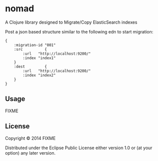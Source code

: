 # nomad

A Clojure library designed to Migrate/Copy ElasticSearch indexes



Post a json based structure similar to the following edn to start migration:

    {
        :migration-id "001"
        :src          {
            :url   "http://localhost:9200/"
            :index "index1"
        }
        :dest         {
            :url   "http://localhost:9200/"
            :index "index2"
        }
    }



## Usage

FIXME

## License

Copyright © 2014 FIXME

Distributed under the Eclipse Public License either version 1.0 or (at
your option) any later version.
